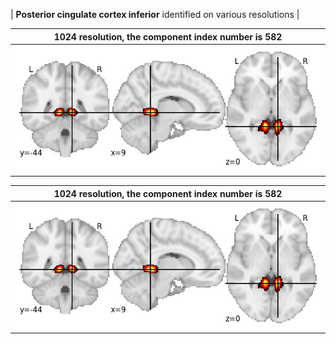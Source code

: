 


| **Posterior cingulate cortex inferior** identified on various resolutions |

| 1024 resolution, the component index number is 582|  
|:---:|  
| ![Component 1024](../1024/final/582.jpg "From component 1024: Posterior cingulate cortex inferior") |

| 1024 resolution, the component index number is 582|  
|:---:|  
| ![Component 1024](../1024/final/582.jpg "From component 1024: Posterior cingulate cortex inferior") |